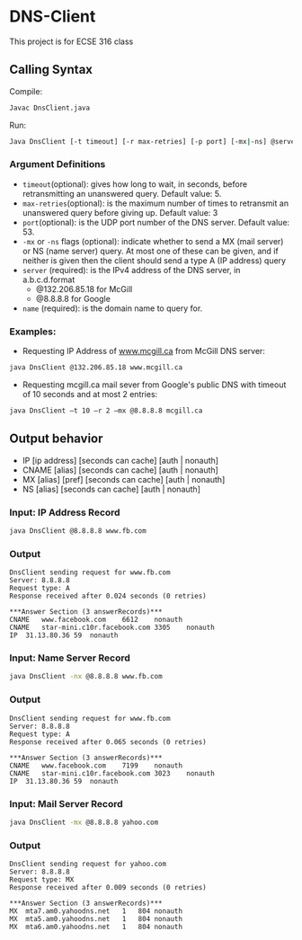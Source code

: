 # DNS-Client
This project is for ECSE 316 class

## Calling Syntax

Compile:

```bash
Javac DnsClient.java
```

Run: 

```bash
Java DnsClient [-t timeout] [-r max-retries] [-p port] [-mx|-ns] @server name
```

### Argument Definitions

* `timeout`(optional): gives how long to wait, in seconds, before retransmitting an unanswered query. Default value: 5.
* `max-retries`(optional): is the maximum number of times to retransmit an unanswered query before giving up. Default value: 3
* `port`(optional): is the UDP port number of the DNS server. Default value: 53.
* `-mx` or `-ns` flags (optional): indicate whether to send a MX (mail server) or NS (name server) query. At most one of these can be given, and if neither is given then the client should send a type A (IP address) query
* `server` (required): is the IPv4 address of the DNS server, in a.b.c.d.format 
  * @132.206.85.18 for McGill 
  * @8.8.8.8 for Google
* `name` (required): is the domain name to query for.


### Examples:

* Requesting IP Address of www.mcgill.ca from McGill DNS server:

``` bash 
java DnsClient @132.206.85.18 www.mcgill.ca
```

* Requesting mcgill.ca mail sever from Google's public DNS with timeout of 10 seconds and at most 2 entries:

``` bash
java DnsClient –t 10 –r 2 –mx @8.8.8.8 mcgill.ca
```

## Output behavior

 * IP  [ip address] [seconds can cache] [auth | nonauth]
 * CNAME  [alias]  [seconds can cache]  [auth | nonauth]
 * MX [alias] [pref] [seconds can cache] [auth | nonauth] 
 * NS [alias] [seconds can cache]  [auth | nonauth]



### Input: IP Address Record
``` bash 
java DnsClient @8.8.8.8 www.fb.com
```

### Output 
```
DnsClient sending request for www.fb.com
Server: 8.8.8.8
Request type: A
Response received after 0.024 seconds (0 retries)

***Answer Section (3 answerRecords)***
CNAME	www.facebook.com	6612	nonauth
CNAME	star-mini.c10r.facebook.com	3305	nonauth
IP	31.13.80.36	59	nonauth
```

### Input: Name Server Record
``` bash 
java DnsClient -nx @8.8.8.8 www.fb.com
```

### Output 
``` 
DnsClient sending request for www.fb.com
Server: 8.8.8.8
Request type: A
Response received after 0.065 seconds (0 retries)

***Answer Section (3 answerRecords)***
CNAME	www.facebook.com	7199	nonauth
CNAME	star-mini.c10r.facebook.com	3023	nonauth
IP	31.13.80.36	59	nonauth
```

### Input: Mail Server Record
``` bash 
java DnsClient -mx @8.8.8.8 yahoo.com
```

### Output 
```
DnsClient sending request for yahoo.com
Server: 8.8.8.8
Request type: MX
Response received after 0.009 seconds (0 retries)

***Answer Section (3 answerRecords)***
MX	mta7.am0.yahoodns.net	1	804	nonauth
MX	mta5.am0.yahoodns.net	1	804	nonauth
MX	mta6.am0.yahoodns.net	1	804	nonauth
```
